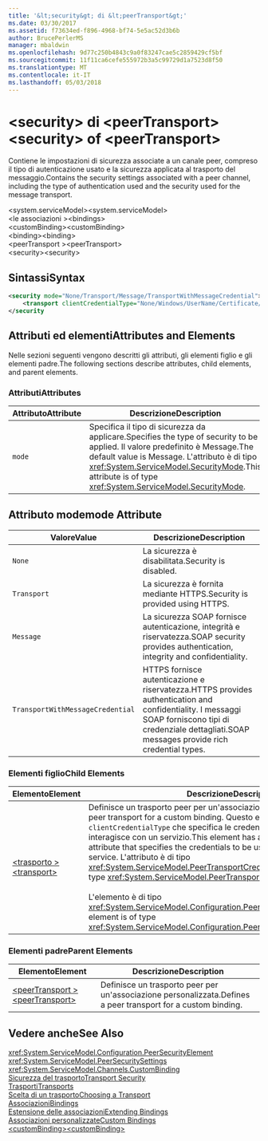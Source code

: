 ```yaml
---
title: '&lt;security&gt; di &lt;peerTransport&gt;'
ms.date: 03/30/2017
ms.assetid: f73634ed-f896-4968-bf74-5e5ac52d3b6b
author: BrucePerlerMS
manager: mbaldwin
ms.openlocfilehash: 9d77c250b4843c9a0f83247cae5c2859429cf5bf
ms.sourcegitcommit: 11f11ca6cefe555972b3a5c99729d1a7523d8f50
ms.translationtype: MT
ms.contentlocale: it-IT
ms.lasthandoff: 05/03/2018
---
```

# <a name="ltsecuritygt-of-ltpeertransportgt"></a><span data-ttu-id="dad94-102">&lt;security&gt; di &lt;peerTransport&gt;</span><span class="sxs-lookup"><span data-stu-id="dad94-102">&lt;security&gt; of &lt;peerTransport&gt;</span></span>
<span data-ttu-id="dad94-103">Contiene le impostazioni di sicurezza associate a un canale peer, compreso il tipo di autenticazione usato e la sicurezza applicata al trasporto del messaggio.</span><span class="sxs-lookup"><span data-stu-id="dad94-103">Contains the security settings associated with a peer channel, including the type of authentication used and the security used for the message transport.</span></span>  
  
 <span data-ttu-id="dad94-104">\<system.serviceModel></span><span class="sxs-lookup"><span data-stu-id="dad94-104">\<system.serviceModel></span></span>  
<span data-ttu-id="dad94-105">\<le associazioni ></span><span class="sxs-lookup"><span data-stu-id="dad94-105">\<bindings></span></span>  
<span data-ttu-id="dad94-106">\<customBinding></span><span class="sxs-lookup"><span data-stu-id="dad94-106">\<customBinding></span></span>  
<span data-ttu-id="dad94-107">\<binding></span><span class="sxs-lookup"><span data-stu-id="dad94-107">\<binding></span></span>  
<span data-ttu-id="dad94-108">\<peerTransport ></span><span class="sxs-lookup"><span data-stu-id="dad94-108">\<peerTransport></span></span>  
<span data-ttu-id="dad94-109">\<security></span><span class="sxs-lookup"><span data-stu-id="dad94-109">\<security></span></span>  
  
## <a name="syntax"></a><span data-ttu-id="dad94-110">Sintassi</span><span class="sxs-lookup"><span data-stu-id="dad94-110">Syntax</span></span>  
  
```xml  
<security mode="None/Transport/Message/TransportWithMessageCredential">  
    <transport clientCredentialType="None/Windows/UserName/Certificate/CardSpace" />  
</security  
```  
  
## <a name="attributes-and-elements"></a><span data-ttu-id="dad94-111">Attributi ed elementi</span><span class="sxs-lookup"><span data-stu-id="dad94-111">Attributes and Elements</span></span>  
 <span data-ttu-id="dad94-112">Nelle sezioni seguenti vengono descritti gli attributi, gli elementi figlio e gli elementi padre.</span><span class="sxs-lookup"><span data-stu-id="dad94-112">The following sections describe attributes, child elements, and parent elements.</span></span>  
  
### <a name="attributes"></a><span data-ttu-id="dad94-113">Attributi</span><span class="sxs-lookup"><span data-stu-id="dad94-113">Attributes</span></span>  
  
|<span data-ttu-id="dad94-114">Attributo</span><span class="sxs-lookup"><span data-stu-id="dad94-114">Attribute</span></span>|<span data-ttu-id="dad94-115">Descrizione</span><span class="sxs-lookup"><span data-stu-id="dad94-115">Description</span></span>|  
|---------------|-----------------|  
|`mode`|<span data-ttu-id="dad94-116">Specifica il tipo di sicurezza da applicare.</span><span class="sxs-lookup"><span data-stu-id="dad94-116">Specifies the type of security to be applied.</span></span> <span data-ttu-id="dad94-117">Il valore predefinito è Message.</span><span class="sxs-lookup"><span data-stu-id="dad94-117">The default value is Message.</span></span> <span data-ttu-id="dad94-118">L'attributo è di tipo <xref:System.ServiceModel.SecurityMode>.</span><span class="sxs-lookup"><span data-stu-id="dad94-118">This attribute is of type <xref:System.ServiceModel.SecurityMode>.</span></span>|  
  
## <a name="mode-attribute"></a><span data-ttu-id="dad94-119">Attributo mode</span><span class="sxs-lookup"><span data-stu-id="dad94-119">mode Attribute</span></span>  
  
|<span data-ttu-id="dad94-120">Valore</span><span class="sxs-lookup"><span data-stu-id="dad94-120">Value</span></span>|<span data-ttu-id="dad94-121">Descrizione</span><span class="sxs-lookup"><span data-stu-id="dad94-121">Description</span></span>|  
|-----------|-----------------|  
|`None`|<span data-ttu-id="dad94-122">La sicurezza è disabilitata.</span><span class="sxs-lookup"><span data-stu-id="dad94-122">Security is disabled.</span></span>|  
|`Transport`|<span data-ttu-id="dad94-123">La sicurezza è fornita mediante HTTPS.</span><span class="sxs-lookup"><span data-stu-id="dad94-123">Security is provided using HTTPS.</span></span>|  
|`Message`|<span data-ttu-id="dad94-124">La sicurezza SOAP fornisce autenticazione, integrità e riservatezza.</span><span class="sxs-lookup"><span data-stu-id="dad94-124">SOAP security provides authentication, integrity and confidentiality.</span></span>|  
|`TransportWithMessageCredential`|<span data-ttu-id="dad94-125">HTTPS fornisce autenticazione e riservatezza.</span><span class="sxs-lookup"><span data-stu-id="dad94-125">HTTPS provides authentication and confidentiality.</span></span> <span data-ttu-id="dad94-126">I messaggi SOAP forniscono tipi di credenziale dettagliati.</span><span class="sxs-lookup"><span data-stu-id="dad94-126">SOAP messages provide rich credential types.</span></span>|  
  
### <a name="child-elements"></a><span data-ttu-id="dad94-127">Elementi figlio</span><span class="sxs-lookup"><span data-stu-id="dad94-127">Child Elements</span></span>  
  
|<span data-ttu-id="dad94-128">Elemento</span><span class="sxs-lookup"><span data-stu-id="dad94-128">Element</span></span>|<span data-ttu-id="dad94-129">Descrizione</span><span class="sxs-lookup"><span data-stu-id="dad94-129">Description</span></span>|  
|-------------|-----------------|  
|[<span data-ttu-id="dad94-130">\<trasporto ></span><span class="sxs-lookup"><span data-stu-id="dad94-130">\<transport></span></span>](../../../../../docs/framework/configure-apps/file-schema/wcf/transport-of-peertransport.md)|<span data-ttu-id="dad94-131">Definisce un trasporto peer per un'associazione personalizzata.</span><span class="sxs-lookup"><span data-stu-id="dad94-131">Defines a peer transport for a custom binding.</span></span> <span data-ttu-id="dad94-132">Questo elemento presenta un attributo `clientCredentialType` che specifica le credenziali da usare quando si interagisce con un servizio.</span><span class="sxs-lookup"><span data-stu-id="dad94-132">This element has a `clientCredentialType` attribute that specifies the credentials to be used when interacting with a service.</span></span> <span data-ttu-id="dad94-133">L'attributo è di tipo <xref:System.ServiceModel.PeerTransportCredentialType>.</span><span class="sxs-lookup"><span data-stu-id="dad94-133">This attribute is of type <xref:System.ServiceModel.PeerTransportCredentialType>.</span></span><br /><br /> <span data-ttu-id="dad94-134">L'elemento è di tipo <xref:System.ServiceModel.Configuration.PeerTransportSecurityElement>.</span><span class="sxs-lookup"><span data-stu-id="dad94-134">This element is of type <xref:System.ServiceModel.Configuration.PeerTransportSecurityElement>.</span></span>|  
  
### <a name="parent-elements"></a><span data-ttu-id="dad94-135">Elementi padre</span><span class="sxs-lookup"><span data-stu-id="dad94-135">Parent Elements</span></span>  
  
|<span data-ttu-id="dad94-136">Elemento</span><span class="sxs-lookup"><span data-stu-id="dad94-136">Element</span></span>|<span data-ttu-id="dad94-137">Descrizione</span><span class="sxs-lookup"><span data-stu-id="dad94-137">Description</span></span>|  
|-------------|-----------------|  
|[<span data-ttu-id="dad94-138">\<peerTransport ></span><span class="sxs-lookup"><span data-stu-id="dad94-138">\<peerTransport></span></span>](../../../../../docs/framework/configure-apps/file-schema/wcf/peertransport.md)|<span data-ttu-id="dad94-139">Definisce un trasporto peer per un'associazione personalizzata.</span><span class="sxs-lookup"><span data-stu-id="dad94-139">Defines a peer transport for a custom binding.</span></span>|  
  
## <a name="see-also"></a><span data-ttu-id="dad94-140">Vedere anche</span><span class="sxs-lookup"><span data-stu-id="dad94-140">See Also</span></span>  
 <xref:System.ServiceModel.Configuration.PeerSecurityElement>  
 <xref:System.ServiceModel.PeerSecuritySettings>  
 <xref:System.ServiceModel.Channels.CustomBinding>  
 [<span data-ttu-id="dad94-141">Sicurezza del trasporto</span><span class="sxs-lookup"><span data-stu-id="dad94-141">Transport Security</span></span>](../../../../../docs/framework/wcf/feature-details/transport-security.md)  
 [<span data-ttu-id="dad94-142">Trasporti</span><span class="sxs-lookup"><span data-stu-id="dad94-142">Transports</span></span>](../../../../../docs/framework/wcf/feature-details/transports.md)  
 [<span data-ttu-id="dad94-143">Scelta di un trasporto</span><span class="sxs-lookup"><span data-stu-id="dad94-143">Choosing a Transport</span></span>](../../../../../docs/framework/wcf/feature-details/choosing-a-transport.md)  
 [<span data-ttu-id="dad94-144">Associazioni</span><span class="sxs-lookup"><span data-stu-id="dad94-144">Bindings</span></span>](../../../../../docs/framework/wcf/bindings.md)  
 [<span data-ttu-id="dad94-145">Estensione delle associazioni</span><span class="sxs-lookup"><span data-stu-id="dad94-145">Extending Bindings</span></span>](../../../../../docs/framework/wcf/extending/extending-bindings.md)  
 [<span data-ttu-id="dad94-146">Associazioni personalizzate</span><span class="sxs-lookup"><span data-stu-id="dad94-146">Custom Bindings</span></span>](../../../../../docs/framework/wcf/extending/custom-bindings.md)  
 [<span data-ttu-id="dad94-147">\<customBinding></span><span class="sxs-lookup"><span data-stu-id="dad94-147">\<customBinding></span></span>](../../../../../docs/framework/configure-apps/file-schema/wcf/custombinding.md)
